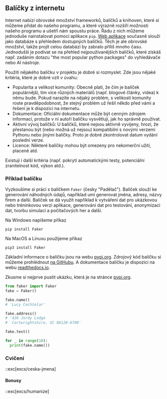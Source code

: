 ## Balíčky z internetu

Internet nabízí obrovské množství frameworků, balíčků a knihoven, které si můžeme přidat do našeho programu, a které výrazně rozšíří možnosti našeho programu a ušetří nám spoustu práce. Řadu z nich můžeme jednoduše nainstalovat pomocí aplikace `pip`. [Web aplikace](https://pypi.org/) současně slouží jako databáze s přehledem dostupných balíčků. Těch je ale obrovské množství, takže projít celou databázi by zabralo příliš mnoho času. Jednodušší je podívat se na přehled nejpoužívanějších balíčků, které získáš např. zadáním dotazu "the most popular python packages" do vyhledávače nebo AI nástroje.

Použití nějakého balíčku v projektu je dobré si rozmyslet. Zde jsou nějaké kritéria, které je dobré vzít v úvahu:

- Popularita a velikost komunity: Obecně platí, že čím je balíček populárnější, tím více různých materiálů (např. blogové články, videa) k němu bude. Pokud narazíte na nějaký problém, s velikostí komunity roste pravděpodobnost, že stejný problém už řešil někdo před vámi a řešení je k dispozici na internetu.
- Dokumentace: Oficiální dokumentace může být cenným zdrojem informací, protože v ní autoři balíčku vysvětlují, jak ho správně používat.
- Aktivní vývoj balíčků: U balíčků, které nejsou aktivně vyvíjeny, hrozí, že přestanou být (nebo možná už nejsou) kompatibilní s novými verzemi Pythonu nebo jinými balíčky. Proto je dobré zkontrolovat datum vydání poslední verze.
- Licence: Některé balíčky mohou být omezeny pro nekomerční užití, placené atd.

Existují i další kritéria (např. pokrytí automatickými testy, potenciální zranitelnost kód, výkon atd.).

### Příklad balíčku

Vyzkoušíme si práci s balíčkem `Faker` (česky "Padělač"). Balíček slouží ke generování náhodných údajů, například umí generovat jména, adresy, názvy firem a další. Balíček se dá využít například k vytváření dat pro ukázkovou nebo tréninkovou verzi aplikace, generování dat pro testování, anonymizaci dat, tvorbu simulací a počítačových her a další.

Na Windows napíšeme příkaz

```
pip install Faker
```

Na MacOS a Linuxu použijeme příkaz

```
pip3 install Faker
```

Základní informace o balíčku jsou na webu [pypi.org](https://pypi.org/project/Faker/). Zdrojový kód balíčku si můžeme prohlédnout [na GitHubu](https://github.com/joke2k/faker). A dokumentace balíčku je dispozici na webu [readthedocs.io](https://faker.readthedocs.io/en/stable/).

Zkusme si nejprve pustit ukázku, která je na stránce [pypi.org](https://pypi.org/project/Faker/).

```py
from faker import Faker
fake = Faker()

fake.name()
# 'Lucy Cechtelar'

fake.address()
# '426 Jordy Lodge
#  Cartwrightshire, SC 88120-6700'

fake.text()

for _ in range(10):
  print(fake.name())
```

### Cvičení

::exc[excs/ceska-jmena]

#### Bonusy

::exc[excs/humanize]
